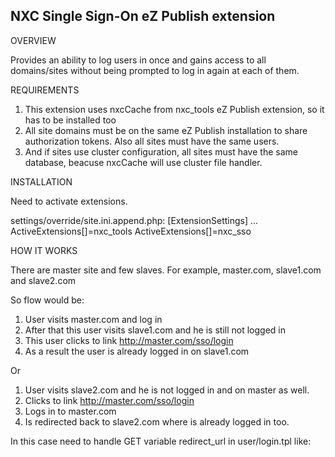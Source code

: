 NXC Single Sign-On eZ Publish extension
-

OVERVIEW

Provides an ability to log users in once and gains access to all domains/sites without being prompted to log in again at each of them.

REQUIREMENTS

1. This extension uses nxcCache from nxc_tools eZ Publish extension, so it has to be installed too
2. All site domains must be on the same eZ Publish installation to share authorization tokens. Also all sites must have the same users.
3. And if sites use cluster configuration, all sites must have the same database, beacuse nxcCache will use cluster file handler.

INSTALLATION

Need to activate extensions.

settings/override/site.ini.append.php:
		[ExtensionSettings]
		...
		ActiveExtensions[]=nxc_tools
		ActiveExtensions[]=nxc_sso

HOW IT WORKS

There are master site and few slaves.
For example, master.com, slave1.com and slave2.com

So flow would be:

1. User visits master.com and log in
2. After that this user visits slave1.com and he is still not logged in
3. This user clicks to link http://master.com/sso/login
4. As a result the user is already logged in on slave1.com

Or

1. User visits slave2.com and he is not logged in and on master as well.
2. Clicks to link http://master.com/sso/login
3. Logs in to master.com
4. Is redirected back to slave2.com where is already logged in too.

In this case need to handle GET variable redirect_url in user/login.tpl
like:
        <input type="hidden" name="RedirectURI" value="{ezhttp( 'redirect_url', 'get' )|wash}" />
